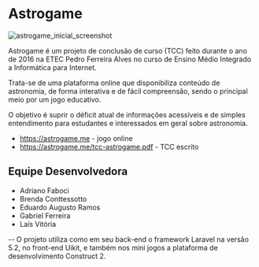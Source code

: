 # Astrogame
![astrogame_inicial_screenshot](https://cloud.githubusercontent.com/assets/5942637/18272762/0593c1b6-7410-11e6-8ac3-cd9aa4681a97.png)

Astrogame é um projeto de conclusão de curso (TCC) feito durante o ano de 2016 na ETEC Pedro Ferreira Alves no curso de Ensino Médio Integrado a Informática para Internet.

Trata-se de uma plataforma online que disponibiliza conteúdo de astronomia, de forma interativa e de fácil compreensão, sendo o principal meio por um jogo educativo.

O objetivo é suprir o déficit atual de informações acessíveis e de simples entendimento para estudantes e interessados em geral sobre astronomia.

- https://astrogame.me - jogo online
- https://astrogame.me/tcc-astrogame.pdf - TCC escrito

## Equipe Desenvolvedora
- Adriano Faboci
- Brenda Conttessotto
- Eduardo Augusto Ramos
- Gabriel Ferreira
- Laís Vitória

-- 
O projeto utiliza como em seu back-end o framework Laravel na versão 5.2, no front-end Uikit, e também nos mini jogos a plataforma de desenvolvimento Construct 2.
